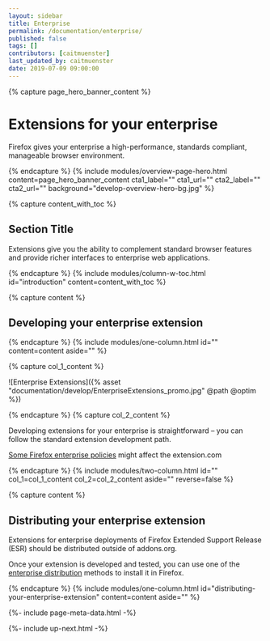 ```yaml
---
layout: sidebar
title: Enterprise
permalink: /documentation/enterprise/
published: false
tags: []
contributors: [caitmuenster]
last_updated_by: caitmuenster
date: 2019-07-09 09:00:00
---
```


<!-- Overview Page Hero Banner -->

{% capture page_hero_banner_content %}

# Extensions for your enterprise

Firefox gives your enterprise a high-performance, standards compliant, manageable browser environment.

{% endcapture %}
{% include modules/overview-page-hero.html
	content=page_hero_banner_content
	cta1_label=""
	cta1_url=""
	cta2_label=""
	cta2_url=""
	background="develop-overview-hero-bg.jpg"
%}

<!-- END: Overview Page Hero Banner -->

<!-- Content with Table of Contents Module -->

{% capture content_with_toc %}

## Section Title

Extensions give you the ability to complement standard browser features and provide richer interfaces to enterprise web applications.

{% endcapture %}
{% include modules/column-w-toc.html
	id="introduction"
	content=content_with_toc
%}

<!-- END: Content with Table of Contents -->

<!-- Page section container -->

<section id="developing-your-enterprise-extension" class="page-section-container">

<!-- Single Column Body Module -->

{% capture content %}

## Developing your enterprise extension

{% endcapture %}
{% include modules/one-column.html
	id=""
	content=content
	aside=""
%}

<!-- END: Single Column Body Module -->

<!-- Two Column Body Module -->

{% capture col_1_content %}

![Enterprise Extensions]({% asset "documentation/develop/EnterpriseExtensions_promo.jpg" @path @optim %})

{% endcapture %}
{% capture col_2_content %}

Developing extensions for your enterprise is straightforward – you can follow the standard extension development path.

[Some Firefox enterprise policies](https://docs.google.com/document/d/1t-tUnHoycTNbGJvlqkvF_jJN-gJiWxuconQu4kOR8e4/edit) might affect the extension.com

{% endcapture %}
{% include modules/two-column.html
	id=""
	col_1=col_1_content
	col_2=col_2_content
	aside=""
	reverse=false
%}

<!-- END: Two Column Body Module -->

</section>

<!-- END: Page section container -->

<!-- Single Column Body Module -->

{% capture content %}

## Distributing your enterprise extension

Extensions for enterprise deployments of Firefox Extended Support Release (ESR) should be distributed outside of addons.org.

Once your extension is developed and tested, you can use one of the [enterprise distribution](https://developer.mozilla.org/en-US/docs/Mozilla/Add-ons/WebExtensions/Alternative_distribution_options/Add-ons_in_the_enterprise) methods to install it in Firefox.

{% endcapture %}
{% include modules/one-column.html
	id="distributing-your-enterprise-extension"
	content=content
	aside=""
%}

<!-- END: Single Column Body Module -->

<!-- Meta Data -->

{%- include page-meta-data.html -%}

<!-- END: Meta Data -->

<!-- Up Next -->

{%- include up-next.html -%}

<!-- END: Up Next -->
